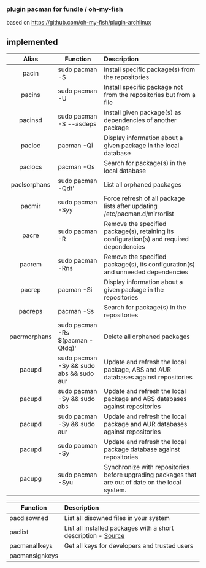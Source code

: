### plugin pacman for fundle / oh-my-fish
based on https://github.com/oh-my-fish/plugin-archlinux

## implemented
| Alias        | Function                                | Description                                                                                                         |
|:------------:|-----------------------------------------|:--------------------------------------------------------------------------------------------------------------------|
| pacin        | sudo pacman -S                          | Install specific package(s) from the repositories                                                                   |
| pacins       | sudo pacman -U                          | Install specific package not from the repositories but from a file                                                  |
| pacinsd      | sudo pacman -S --asdeps                 | Install given package(s) as dependencies of another package                                                         |
| pacloc       | pacman -Qi                              | Display information about a given package in the local database                                                     |
| paclocs      | pacman -Qs                              | Search for package(s) in the local database                                                                         |
| paclsorphans | sudo pacman -Qdt'                       | List all orphaned packages                                                                                          |
| pacmir       | sudo pacman -Syy                        | Force refresh of all package lists after updating /etc/pacman.d/mirrorlist                                          |
| pacre        | sudo pacman -R                          | Remove the specified package(s), retaining its configuration(s) and required dependencies                           |
| pacrem       | sudo pacman -Rns                        | Remove the specified package(s), its configuration(s) and unneeded dependencies                                     |
| pacrep       | pacman -Si                              | Display information about a given package in the repositories                                                       |
| pacreps      | pacman -Ss                              | Search for package(s) in the repositories                                                                           |
| pacrmorphans | sudo pacman -Rs $(pacman -Qtdq)'        | Delete all orphaned packages                                                                                        |
| pacupd       | sudo pacman -Sy && sudo abs && sudo aur | Update and refresh the local package, ABS and AUR databases against repositories                                    |
| pacupd       | sudo pacman -Sy && sudo abs             | Update and refresh the local package and ABS databases against repositories                                         |
| pacupd       | sudo pacman -Sy && sudo aur             | Update and refresh the local package and AUR databases against repositories                                         |
| pacupd       | sudo pacman -Sy                         | Update and refresh the local package database against repositories                                                  |
| pacupg       | sudo pacman -Syu                        | Synchronize with repositories before upgrading packages that are out of date on the local system.                   |

| Function       | Description                                                                                                       |
|----------------|:------------------------------------------------------------------------------------------------------------------|
| pacdisowned    | List all disowned files in your system                                                                            |
| paclist        | List all installed packages with a short description - [Source](https://bbs.archlinux.org/viewtopic.php?id=93683) |
| pacmanallkeys  | Get all keys for developers and trusted users                                                                     |
| pacmansignkeys |      
